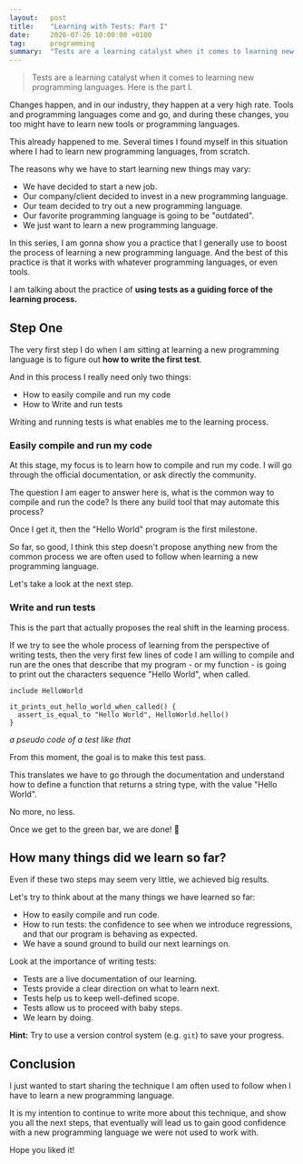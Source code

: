 ```yaml
---
layout:   post
title:    "Learning with Tests: Part I"
date:     2020-07-26 10:00:00 +0100
tag:      programming
summary:  "Tests are a learning catalyst when it comes to learning new programming languages. Here is the part I."
---
```


> Tests are a learning catalyst when it comes to learning new programming languages. Here is the part I.

<!--more-->

Changes happen, and in our industry, they happen at a very high rate. Tools and programming languages come and go, and during these changes, you too might have to learn new tools or programming languages.

This already happened to me. Several times I found myself in this situation where I had to learn new programming languages, from scratch.

The reasons why we have to start learning new things may vary:

- We have decided to start a new job.
- Our company/client decided to invest in a new programming language.
- Our team decided to try out a new programming language.
- Our favorite programming language is going to be "outdated".
- We just want to learn a new programming language.

In this series, I am gonna show you a practice that I generally use to boost the process of learning a new programming language. And the best of this practice is that it works with whatever programming languages, or even tools.

I am talking about the practice of **using tests as a guiding force of the learning process.**

## Step One

The very first step I do when I am sitting at learning a new programming language is to figure out **how to write the first test**.

And in this process I really need only two things:

- How to easily compile and run my code
- How to Write and run tests

Writing and running tests is what enables me to the learning process.

### Easily compile and run my code

At this stage, my focus is to learn how to compile and run my code. I will go through the official documentation, or ask directly the community.

The question I am eager to answer here is, what is the common way to compile and run the code? Is there any build tool that may automate this process?

Once I get it, then the "Hello World" program is the first milestone.

So far, so good, I think this step doesn't propose anything new from the common process we are often used to follow when learning a new programming language.

Let's take a look at the next step.

### Write and run tests

This is the part that actually proposes the real shift in the learning process.

If we try to see the whole process of learning from the perspective of writing tests, then the very first few lines of code I am willing to compile and run are the ones that describe that my program - or my function - is going to print out the characters sequence "Hello World", when called.

```
include HelloWorld

it_prints_out_hello_world_when_called() {
  assert_is_equal_to "Hello World", HelloWorld.hello()
}

```
_a pseudo code of a test like that_

From this moment, the goal is to make this test pass.

This translates we have to go through the documentation and understand how to define a function that returns a string type, with the value "Hello World".

No more, no less.

Once we get to the green bar, we are done! :clap:

## How many things did we learn so far?

Even if these two steps may seem very little, we achieved big results.

Let's try to think about at the many things we have learned so far:

- How to easily compile and run code.
- How to run tests: the confidence to see when we introduce regressions, and that our program is behaving as expected.
- We have a sound ground to build our next learnings on.

Look at the importance of writing tests:

- Tests are a live documentation of our learning.
- Tests provide a clear direction on what to learn next.
- Tests help us to keep well-defined scope.
- Tests allow us to proceed with baby steps.
- We learn by doing.

**Hint:** Try to use a version control system (e.g. `git`) to save your progress.

## Conclusion

I just wanted to start sharing the technique I am often used to follow when I have to learn a new programming language.

It is my intention to continue to write more about this technique, and show you all the next steps, that eventually will lead us to gain good confidence with a new programming language we were not used to work with.

Hope you liked it!
